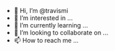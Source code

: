 - 👋 Hi, I’m @travismi
- 👀 I’m interested in ...
- 🌱 I’m currently learning ...
- 💞️ I’m looking to collaborate on ...
- 📫 How to reach me ...

<!---
travismi/travismi is a ✨ special ✨ repository because its `README.md` (this file) appears on your GitHub profile.
You can click the Preview link to take a look at your changes.
--->
